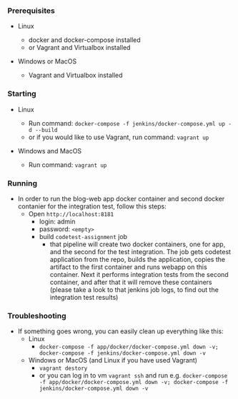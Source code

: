 ### Prerequisites
- Linux
  - docker and docker-compose installed
  - or Vagrant and Virtualbox installed

- Windows or MacOS
  - Vagrant and Virtualbox installed

### Starting
- Linux
  - Run command: `docker-compose -f jenkins/docker-compose.yml up -d --build`
  - or if you would like to use Vagrant, run command: `vagrant up`

- Windows and MacOS
  - Run command: `vagrant up`

### Running
- In order to run the blog-web app docker container and second docker contanier for the integration test, follow this steps:
  - Open `http://localhost:8181`
    - login: admin
    - password: `<empty>`
    - build `codetest-assignment` job
      - that pipeline will create two docker containers, one for app, and the second for the test integration. The job gets codetest application from the repo, builds the application, copies the artifact to the first container and runs webapp on this container. Next it performs integration tests from the second container, and after that it will remove these containers (please take a look to that jenkins job logs, to find out the integration test results)

### Troubleshooting
- If something goes wrong, you can easily clean up everything like this:
  - Linux
    - `docker-compose -f app/docker/docker-compose.yml down -v; docker-compose -f jenkins/docker-compose.yml down -v`
  - Windows or MacOS (and Linux if you have used Vagrant)
    - `vagrant destory`
    - or you can log in to vm `vagrant ssh` and run e.g. `docker-compose -f app/docker/docker-compose.yml down -v; docker-compose -f jenkins/docker-compose.yml down -v`
